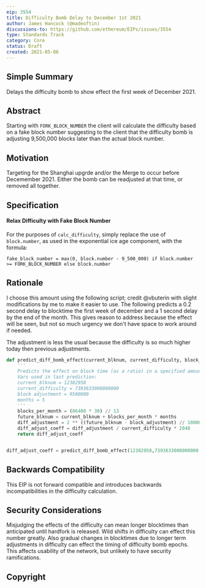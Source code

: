 ```yaml
---
eip: 3554
title: Difficulty Bomb Delay to December 1st 2021
author: James Hancock (@madeoftin)
discussions-to: https://github.com/ethereum/EIPs/issues/3554
type: Standards Track
category: Core
status: Draft
created: 2021-05-06
---
```


## Simple Summary
Delays the difficulty bomb to show effect the first week of December 2021.

## Abstract
Starting with `FORK_BLOCK_NUMBER` the client will calculate the difficulty based on a fake block number suggesting to the client that the difficulty bomb is adjusting 9,500,000 blocks later than the actual block number.

## Motivation
Targeting for the Shanghai upgrde and/or the Merge to occur before Decemember 2021. Either the bomb can be readjusted at that time, or removed all together.

## Specification
#### Relax Difficulty with Fake Block Number
For the purposes of `calc_difficulty`, simply replace the use of `block.number`, as used in the exponential ice age component, with the formula:

    fake_block_number = max(0, block.number - 9_500_000) if block.number >= FORK_BLOCK_NUMBER else block.number

## Rationale

I choose this amount using the following script; credit @vbuterin with slight modifications by me to make it easier to use. The following predicts a 0.2 second delay to blocktime the first week of december and a 1 second delay by the end of the month. This gives reason to address because the effect will be seen, but not so much urgency we don't have space to work around if needed.

The adjustment is less the usual because the difficulty is so much higher today then previous adjustments.

```python
def predict_diff_bomb_effect(current_blknum, current_difficulty, block_adjustment, months):
    '''
    Predicts the effect on block time (as a ratio) in a specified amount of months in the future.
    Vars used in last prediction:
    current_blknum = 12382958
    current_difficulty = 7393633000000000
    block adjustment = 9500000
    months = 5
    '''
    blocks_per_month = (86400 * 30) // 13
    future_blknum = current_blknum + blocks_per_month * months
    diff_adjustment = 2 ** ((future_blknum - block_adjustment) // 100000 - 2)
    diff_adjust_coeff = diff_adjustment / current_difficulty * 2048
    return diff_adjust_coeff 


diff_adjust_coeff = predict_diff_bomb_effect(12382958,7393633000000000,9500000,5)
```

## Backwards Compatibility
This EIP is not forward compatible and introduces backwards incompatibilities in the difficulty calculation.

## Security Considerations
Misjudging the effects of the difficulty can mean longer blocktimes than anticipated until hardfork is released. Wild shifts in difficulty can effect this number greatly. Also gradual changes in blocktimes due to longer term adjustments in difficulty can effect the timing of difficulty bomb epochs. This affects usability of the network, but unlikely to have security ramifications.

## Copyright

